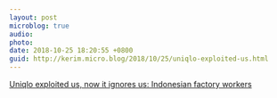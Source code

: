 ```yaml
---
layout: post
microblog: true
audio: 
photo: 
date: 2018-10-25 18:20:55 +0800
guid: http://kerim.micro.blog/2018/10/25/uniqlo-exploited-us.html
---
```

[Uniqlo exploited us, now it ignores us: Indonesian factory workers](https://www.scmp.com/news/asia/east-asia/article/2169836/uniqlo-exploited-us-now-it-ignores-us-indonesian-factory-workers)
